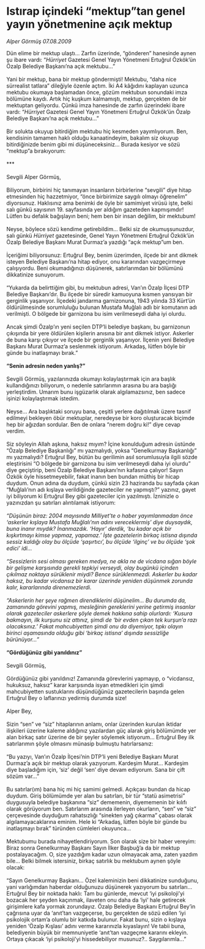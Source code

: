 # Istırap içindeki “mektup”tan genel yayın yönetmenine açık mektup

*Alper Görmüş 07.08.2009*

<div class="taraf_structure_2col_1zq">
<div class="margen_n">



 <p>Dün elime bir mektup ulaştı... Zarfın üzerinde, “gönderen” hanesinde aynen şu ibare vardı: “<i>Hürriyet</i> Gazetesi Genel Yayın Yönetmeni Ertuğrul Özkök’ün Özalp Belediye Başkanı’na açık mektubu...” <br/><br/>Yani bir mektup, bana bir mektup göndermişti! Mektubu, “daha nice sürrealist tatlara” dileğiyle özenle açtım. İki A4 kâğıdını kaplayan uzunca mektubu okumaya başlamadan önce, gözüm mektubun sonundaki imza bölümüne kaydı. Artık hiç kuşkum kalmamıştı, mektup, gerçekten de bir mektuptan geliyordu. Çünkü imza hanesinde de zarfın üzerindeki ibare vardı: “<i>Hürriyet</i> Gazetesi Genel Yayın Yönetmeni Ertuğrul Özkök’ün Özalp Belediye Başkanı’na açık mektubu...” <br/><br/>Bir solukta okuyup bitirdiğim mektubu hiç kesmeden yayımlıyorum. Ben, kendisinin tamamen haklı olduğu kanaatindeyim, bakalım siz okuyup bitirdiğinizde benim gibi mi düşüneceksiniz... Burada kesiyor ve sözü “mektup”a bırakıyorum: <br/><br/>*** <br/><br/>Sevgili Alper Görmüş, <br/><br/>Biliyorum, birbirini hiç tanımayan insanların birbirlerine “sevgili” diye hitap etmesinden hiç hazzetmiyor, “önce birbirimize saygılı olmayı öğrenelim” diyorsunuz. Haklısınız ama benimki de öyle bir samimiyet virüsü işte, belki salı günkü sayısının 19. sayfasında yer aldığım gazeteden kapmışımdır! Lütfen bu defalık bağışlayın beni; hem ben bir insan değilim, bir mektubum! <br/><br/>Neyse, böylece sözü kendime getirebildim... Belki siz de okumuşsunuzdur, salı günkü <i>Hürriyet </i>gazetesinde, Genel Yayın Yönetmeni Ertuğrul Özkök’ün Özalp Belediye Başkanı Murat Durmaz’a yazdığı “açık mektup”um ben. <br/><br/>İçeriğimi biliyorsunuz: Ertuğrul Bey, benim üzerimden, ilçede bir anıt dikmek isteyen Belediye Başkanı’na hitap ediyor, onu kararından vazgeçirmeye çalışıyordu. Beni okumadığınızı düşünerek, satırlarımdan bir bölümünü dikkatinize sunuyorum. <br/><br/>“Yukarda da belirttiğim gibi, bu mektubun adresi, Van’ın Özalp İlçesi DTP Belediye Başkanı’dır. Bu ilçede bir süredir kamuoyuna kısmen yansıyan bir gerginlik yaşanıyor. İlçedeki jandarma garnizonuna, 1943 yılında 33 Kürt’ün öldürülmesinde sorumluluğu bulunan Mustafa Muğlalı adlı bir komutanın adı verilmişti. O bölgede bir garnizona bu isim verilmeseydi daha iyi olurdu. <br/><br/>Ancak şimdi Özalp’ın yeni seçilen DTP’li belediye başkanı, bu garnizonun çıkışında bir yere öldürülen kişilerin anısına bir anıt dikmek istiyor. Askerler de buna karşı çıkıyor ve ilçede bir gerginlik yaşanıyor. İlçenin yeni Belediye Başkanı Murat Durmaz’a seslenmek istiyorum. Arkadaş, lütfen böyle bir günde bu inatlaşmayı bırak.”   <b><br/><br/>“Senin adresin neden yanlış?”</b> <b> </b> <br/><br/>Sevgili Görmüş, yazılarınızda okumayı kolaylaştırmak için ara başlık kullandığınızı biliyorum, o nedenle satırlarımın arasına bu ara başlığı yerleştirdim. Umarım bunu işgüzarlık olarak algılamazsınız, ben sadece işinizi kolaylaştırmak istedim. <br/><br/>Neyse... Ara başlıktaki soruyu bana, çeşitli yerlere dağıtılmak üzere tasnif edilmeyi bekleyen öbür mektuplar, neredeyse bir koro oluşturacak biçimde hep bir ağızdan sordular. Ben de onlara “nerem doğru ki!” diye cevap verdim. <br/><br/>Siz söyleyin Allah aşkına, haksız mıyım? İçine konulduğum adresin üstünde “Özalp Belediye Başkanlığı” mı yazmalıydı, yoksa “Genelkurmay Başkanlığı” mı yazmalıydı? Ertuğrul Bey, bütün bu gerilimin asıl sorumlusuyla ilgili sözde eleştirisini “O bölgede bir garnizona bu isim verilmeseydi daha iyi olurdu” diye geçiştirip, beni Özalp Belediye Başkanı’nın kafasına çalıyor! Sayın Özkök öyle hissetmeyebilir, fakat inanın ben bundan müthiş bir hicap duydum. Onun adına da duydum, çünkü sizin 23 haziranda bu sayfada çıkan “Muğlalı’nın adı kışlaya verildiğinde gazeteciler ne yapmıştı?” yazınız, gayet iyi biliyorum ki Ertuğrul Bey gibi gazeteciler için yazılmıştı. İzninizle o yazınızdan şu satırları alıntılamak istiyorum: <i><br/><br/>“Düşünün biraz: 2004 mayısında Milliyet’te o haber yayımlanmadan önce ‘askerler kışlaya Mustafa Muğlalı’nın adını vereceklermiş’ diye duysaydık, buna inanır mıydık? İnanmazdık. ‘Hayır’ derdik, ‘bu kadar açık bir kışkırtmayı kimse yapmaz, yapamaz.’ İşte gazetelerin birkaç istisna dışında sessiz kaldığı olay bu ölçüde ‘şaşırtıcı’, bu ölçüde ‘ilginç’ ve bu ölçüde ‘şok edici’ idi...</i> <i><br/><br/>“Sessizlerin sesi olması gereken medya, ne akla ne de vicdana sığan böyle bir gelişme karşısında gerekli tepkiyi verseydi, olay bugünkü içinden çıkılmaz noktaya sürüklenir miydi? Bence sürüklenmezdi. Askerler bu kadar haksız, bu kadar vicdansız bir karar üzerinde yeniden düşünmek zorunda kalır, kararlarında direnemezlerdi.</i> <i><br/><br/>“Askerlerin her şeye rağmen direndiklerini düşünelim... Bu durumda da, zamanında görevini yapmış, mesleğinin gereklerini yerine getirmiş insanlar olarak gazeteciler askerlere şöyle demek hakkına sahip olurlardı: ‘Kusura bakmayın, ilk kurşunu siz attınız, şimdi de ‘bir evden çıkan tek kurşun’a razı olacaksınız.’ Fakat mahcubiyetten şimdi onu da diyemiyor, tıpkı olayın birinci aşamasında olduğu gibi ‘birkaç istisna’ dışında sessizliğe bürünüyor...”</i>   <b><br/><br/>“Gördüğünüz gibi yanıldınız”</b>   <br/><br/>Sevgili Görmüş, <br/><br/>Gördüğünüz gibi yanıldınız! Zamanında görevlerini yapmayıp, o “vicdansız, hukuksuz, haksız” karar karşısında isyan etmedikleri için şimdi mahcubiyetten sustuklarını düşündüğünüz gazetecilerin başında gelen Ertuğrul Bey o laflarınızı yedirmiş durumda size! <br/><br/>Alper Bey, <br/><br/>Sizin “sen” ve “siz” hitaplarının anlamı, onlar üzerinden kurulan iktidar ilişkileri üzerine kaleme aldığınız yazılardan güç alarak giriş bölümümde yer alan birkaç satır üzerine de bir şeyler söylemek istiyorum... Ertuğrul Bey ilk satırlarımın şöyle olmasını münasip bulmuştu hatırlarsanız: <br/><br/>“Bu yazıyı, Van’ın Özalp İlçesi’nin DTP’li yeni Belediye Başkanı Murat Durmaz’a açık bir mektup olarak yazıyorum. Kardeşim Murat... Kardeşim diye başladığım için, ‘siz’ değil ‘sen’ diye devam ediyorum. Sana bir çift sözüm var...” <br/><br/>Bu satırlar(ım) bana hiç mi hiç samimi gelmedi. Açıkçası bundan da hicap duydum. Giriş bölümümde yer alan bu satırları, bir tür “statü asimetrisi” duygusuyla belediye başkanına “siz” dememenin, diyememenin bir kılıfı olarak görüyorum ben. Satırlarım arasında ilerleyen okurların, “sen” ve “siz” çerçevesinde duyduğum rahatsızlığı “sinekten yağ çıkarma” çabası olarak algılamayacaklarına eminim. Hele ki “Arkadaş, lütfen böyle bir günde bu inatlaşmayı bırak” türünden cümleleri okuyunca... <br/><br/>Mektubumu burada nihayetlendiriyorum. Son olarak size bir haber vereyim: Biraz sonra Genelkurmay Başkanı Sayın İlker Başbuğ’a da bir mektup postalayacağım. O, size yazdığım kadar uzun olmayacak ama, zaten yazdım bile... Belki bilmek istersiniz, birkaç satırlık bu mektubum aynen şöyle olacak: <br/><br/>“Sayın Genelkurmay Başkanı... Özel kaleminizin beni dikkatinize sunduğunu, yani varlığımdan haberdar olduğunuzu düşünerek yazıyorum bu satırları... Ertuğrul Bey bir noktada haklı: Tam bu günlerde, mevcut ‘iyi psikoloji’yi bozacak her şeyden kaçınmak, ilaveten onu daha da ‘iyi’ hale getirecek girişimlere kafa yormak zorundayız. Özalp Belediye Başkanı Ertuğrul Bey’in çağrısına uyar da ‘anıt’tan vazgeçerse, bu gerçekten de sözü edilen ‘iyi psikolojik ortam’a olumlu bir katkıda bulunur. Fakat bunu, sizin o kışlaya yeniden ‘Özalp Kışlası’ adını verme kararınızla kıyaslayın! Ve tabii buna, belediyenin büyük bir memnuniyetle ‘anıt’tan vazgeçme kararını ekleyin. Ortaya çıkacak ‘iyi psikoloji’yi hissedebiliyor musunuz?.. Saygılarımla...”</p>
<br/>
<br/>
<br/>



<br/>


<div id="taraf_not">
</div>

</div>


</div>
